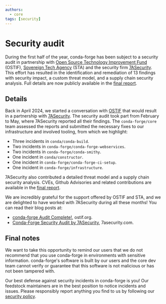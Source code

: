 ```yaml
---
authors:
  - core
tags: [security]
---
```


# Security audit

During the first half of the year, conda-forge has been subject to a security audit in partnership with [Open Source Technology Improvement Fund](https://ostif.org/) (OSTIF), [Sovereign Tech Agency](https://www.sovereign.tech/) (STA) and the security firm [7ASecurity](https://7asecurity.com/). This effort has resulted in the identification and remediation of 13 findings with security impact, a custom threat model, and a supply chain security analysis. Full details are now publicly available in the [final report](pathname:///_static/CON-01-conda-forge-Audit-Public_RC1.0.pdf).

<!-- truncate -->

## Details

Back in April 2024, we started a conversation with [OSTIF](https://ostif.org/) that would result in a partnership with [7ASecurity](https://7asecurity.com/). The security audit took part from February to May, where 7ASecurity reported all their findings. The `conda-forge/core` team assessed the reports and submitted the necessary fixes to our infrastructure and involved tooling, from which we highlight:

- Three incidents in `conda/conda-build`.
- Two incidents in `conda-forge/conda-forge-webservices`.
- Two incidents in `conda-forge/conda-smithy`.
- One incident in `conda/constructor`.
- One incident in `conda-forge/conda-forge-ci-setup`.
- One incident in `conda-forge/infrastructure`.

7ASecurity also contributed a detailed threat model and a supply chain security analysis. CVEs, Github Advisories and related contributions are available in the [final report](pathname:///_static/CON-01-conda-forge-Audit-Public_RC1.0.pdf).

We are incredibly grateful for the support offered by OSTIF and STA, and we are delighted to have worked with 7ASecurity during all these months! You can read their blog posts at:

- [conda-forge Audit Complete!](https://ostif.org/conda-forge-audit-complete/), ostif.org.
- [Conda-Forge Security Audit by 7ASecurity](https://7asecurity.com/blog/2025/07/conda-forge-security-audit-by-7asecurity/), 7asecurity.com.

## Final notes

We want to take this opportunity to remind our users that we do not recommend that you use conda-forge in environments with sensitive information. conda-forge's software is built by our users and the core dev team cannot verify or guarantee that this software is not malicious or has not been tampered with.

Our best defense against security incidents in conda-forge is you! Our feedstock maintainers are in the best position to notice incidents and issues. Please responsibly report anything you find to us by following our [security policy](https://github.com/conda-forge/conda-forge.github.io/security/policy).
